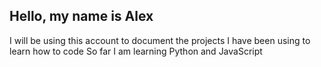 ## Hello, my name is Alex

I will be using this account to document the projects I have been using to learn how to code
So far I am learning Python and JavaScript
